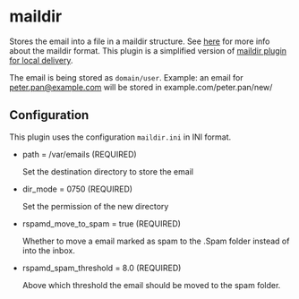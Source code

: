 maildir
=======

Stores the email into a file in a maildir structure. See [here](https://en.wikipedia.org/wiki/Maildir) for more
info about the maildir format. This plugin is a simplified version of
[maildir plugin for local delivery](https://github.com/madeingnecca/haraka-plugins).

The email is being stored as `domain/user`. Example: an email for peter.pan@example.com will
be stored in example.com/peter.pan/new/


## Configuration
This plugin uses the configuration `maildir.ini` in INI format.


- path = /var/emails (REQUIRED)

    Set the destination directory to store the email

- dir_mode = 0750 (REQUIRED)

    Set the permission of the new directory

- rspamd_move_to_spam = true (REQUIRED)

    Whether to move a email marked as spam to the .Spam folder instead
    of into the inbox.

- rspamd_spam_threshold = 8.0 (REQUIRED)

    Above which threshold the email should be moved to the spam folder.
